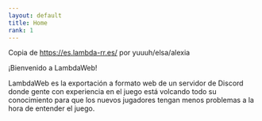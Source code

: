 ```yaml
---
layout: default
title: Home
rank: 1
---
```

Copia de https://es.lambda-rr.es/ por yuuuh/elsa/alexia

¡Bienvenido a LambdaWeb!

LambdaWeb es la exportación a formato web de un servidor de Discord donde gente con experiencia en el juego está volcando todo su conocimiento para que los nuevos jugadores tengan menos problemas a la hora de entender el juego.